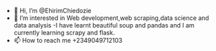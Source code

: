 - 👋 Hi, I’m @EhirimChiedozie
- 👀 I’m interested in Web development,web scraping,data science and data analysis
-I have learnt beautiful soup and pandas and I am currently learning scrapy and flask.
- 📫 How to reach me +2349049712103

<!---
EhirimChiedozie/EhirimChiedozie is a ✨ special ✨ repository because its `README.md` (this file) appears on your GitHub profile.
You can click the Preview link to take a look at your changes.
--->
